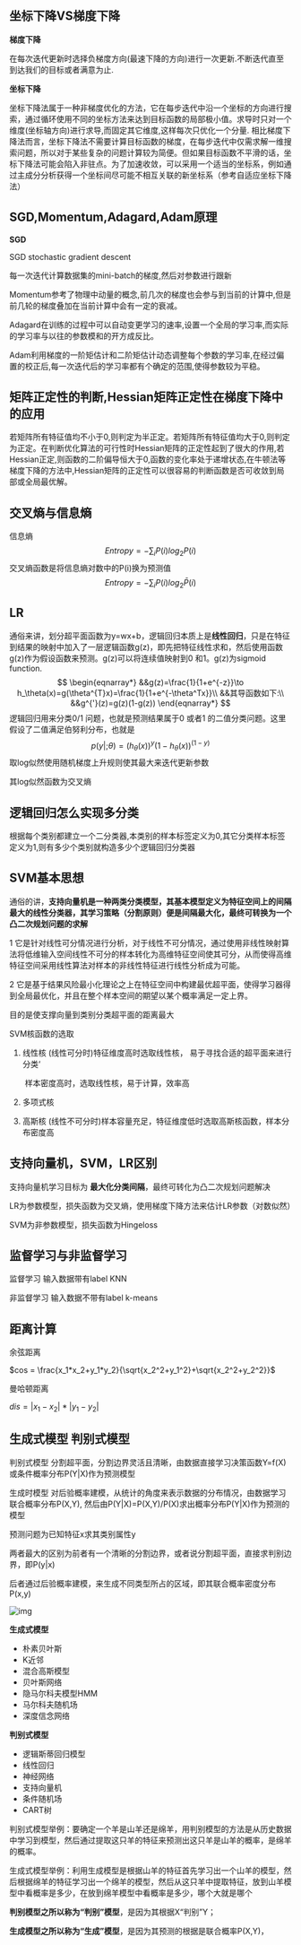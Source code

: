 ## 坐标下降VS梯度下降

**梯度下降**

在每次迭代更新时选择负梯度方向(最速下降的方向)进行一次更新.不断迭代直至到达我们的目标或者满意为止.

**坐标下降**

坐标下降法属于一种非梯度优化的方法，它在每步迭代中沿一个坐标的方向进行搜索，通过循环使用不同的坐标方法来达到目标函数的局部极小值。求导时只对一个维度(坐标轴方向)进行求导,而固定其它维度,这样每次只优化一个分量.
相比梯度下降法而言，坐标下降法不需要计算目标函数的梯度，在每步迭代中仅需求解一维搜索问题，所以对于某些复杂的问题计算较为简便。但如果目标函数不平滑的话，坐标下降法可能会陷入非驻点。为了加速收敛，可以采用一个适当的坐标系，例如通过主成分分析获得一个坐标间尽可能不相互关联的新坐标系（参考自适应坐标下降法）



## SGD,Momentum,Adagard,Adam原理

**SGD**

SGD   stochastic gradient descent

每一次迭代计算数据集的mini-batch的梯度,然后对参数进行跟新

Momentum参考了物理中动量的概念,前几次的梯度也会参与到当前的计算中,但是前几轮的梯度叠加在当前计算中会有一定的衰减。

Adagard在训练的过程中可以自动变更学习的速率,设置一个全局的学习率,而实际的学习率与以往的参数模和的开方成反比。

Adam利用梯度的一阶矩估计和二阶矩估计动态调整每个参数的学习率,在经过偏置的校正后,每一次迭代后的学习率都有个确定的范围,使得参数较为平稳。



##  矩阵正定性的判断,Hessian矩阵正定性在梯度下降中的应用

若矩阵所有特征值均不小于0,则判定为半正定。若矩阵所有特征值均大于0,则判定为正定。在判断优化算法的可行性时Hessian矩阵的正定性起到了很大的作用,若Hessian正定,则函数的二阶偏导恒大于0,函数的变化率处于递增状态,在牛顿法等梯度下降的方法中,Hessian矩阵的正定性可以很容易的判断函数是否可收敛到局部或全局最优解。



## 交叉熵与信息熵

信息熵
$$
Entropy=-\sum_{i}P(i)log_2P(i)
$$
交叉熵函数是将信息熵对数中的P(i)换为预测值
$$
Entropy=-\sum_{i}P(i)log_2\bar{P}(i)
$$


## LR

通俗来讲，划分超平面函数为y=wx+b，逻辑回归本质上是**线性回归**，只是在特征到结果的映射中加入了一层逻辑函数g(z)，即先把特征线性求和，然后使用函数g(z)作为假设函数来预测。g(z)可以将连续值映射到0 和1。g(z)为sigmoid function.
$$
\begin{eqnarray*}
&&g(z)=\frac{1}{1+e^{-z}}\to
h_\theta(x)=g(\theta^{T}x)=\frac{1}{1+e^{-\theta^Tx}}\\
&&其导函数如下:\\
&&g^{'}(z)=g(z)(1-g(z))
\end{eqnarray*}
$$
逻辑回归用来分类0/1 问题，也就是预测结果属于0 或者1 的二值分类问题。这里假设了二值满足伯努利分布，也就是
$$
p(y|;\theta)=(h_\theta(x))^y(1-h_\theta(x))^{(1-y)}
$$
取log似然使用随机梯度上升规则使其最大来迭代更新参数

其log似然函数为交叉熵



## 逻辑回归怎么实现多分类

根据每个类别都建立一个二分类器,本类别的样本标签定义为0,其它分类样本标签定义为1,则有多少个类别就构造多少个逻辑回归分类器





## SVM基本思想

通俗的讲，**支持向量机是一种两类分类模型，其基本模型定义为特征空间上的间隔最大的线性分类器，其学习策略（分割原则）便是间隔最大化，最终可转换为一个凸二次规划问题的求解**

1 它是针对线性可分情况进行分析，对于线性不可分情况，通过使用非线性映射算法将低维输入空间线性不可分的样本转化为高维特征空间使其可分，从而使得高维特征空间采用线性算法对样本的非线性特征进行线性分析成为可能。

2 它是基于结果风险最小化理论之上在特征空间中构建最优超平面，使得学习器得到全局最优化，并且在整个样本空间的期望以某个概率满足一定上界。



目的是使支撑向量到类别分类超平面的距离最大



 SVM核函数的选取

1. 线性核	(线性可分时)特征维度高时选取线性核，   易于寻找合适的超平面来进行分类‘

   ​				样本密度高时，选取线性核，易于计算，效率高

2. 多项式核  

3. 高斯核   (线性不可分时)样本容量充足，特征维度低时选取高斯核函数，样本分布密度高



## 支持向量机，SVM，LR区别

支持向量机学习目标为 **最大化分类间隔**，最终可转化为凸二次规划问题解决

LR为参数模型，损失函数为交叉熵，使用梯度下降方法来估计LR参数（对数似然）

SVM为非参数模型，损失函数为Hingeloss



## 监督学习与非监督学习

监督学习  输入数据带有label   KNN

非监督学习	输入数据不带有label    k-means



## 距离计算

余弦距离

$cos = \frac{x_1*x_2+y_1*y_2}{\sqrt{x_2^2+y_1^2}+\sqrt{x_2^2+y_2^2}}$

曼哈顿距离

$dis=|x_1-x_2|*|y_1-y_2|$



## 生成式模型  判别式模型

判别式模型 分割超平面，分割边界灵活且清晰，由数据直接学习决策函数Y=f(X)或条件概率分布P(Y|X)作为预测模型

生成时模型  对后验概率建模，从统计的角度来表示数据的分布情况，由数据学习联合概率分布P(X,Y), 然后由P(Y|X)=P(X,Y)/P(X)求出概率分布P(Y|X)作为预测的模型

预测问题为已知特征x求其类别属性y

两者最大的区别为前者有一个清晰的分割边界，或者说分割超平面，直接求判别边界，即P(y|x)

后者通过后验概率建模，来生成不同类型所占的区域，即其联合概率密度分布P(x,y)

![img](https://pic4.zhimg.com/80/v2-a2e753542fc6384ee351cabdbe6dd523_720w.jpg?source=1940ef5c)

**生成式模型**

+ 朴素贝叶斯
+ K近邻
+ 混合高斯模型
+ 贝叶斯网络
+ 隐马尔科夫模型HMM
+ 马尔科夫随机场
+ 深度信念网络

**判别式模型**

+ 逻辑斯蒂回归模型
+ 线性回归
+ 神经网络
+ 支持向量机
+ 条件随机场
+ CART树

判别式模型举例：要确定一个羊是山羊还是绵羊，用判别模型的方法是从历史数据中学习到模型，然后通过提取这只羊的特征来预测出这只羊是山羊的概率，是绵羊的概率。

生成式模型举例：利用生成模型是根据山羊的特征首先学习出一个山羊的模型，然后根据绵羊的特征学习出一个绵羊的模型，然后从这只羊中提取特征，放到山羊模型中看概率是多少，在放到绵羊模型中看概率是多少，哪个大就是哪个

**判别模型之所以称为“判别”模型**，是因为其根据X“判别”Y；

**生成模型之所以称为“生成”模型**，是因为其预测的根据是联合概率P(X,Y)，

